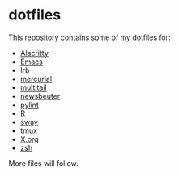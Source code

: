 # dotfiles

This repository contains some of my dotfiles for:

- [Alacritty](https://github.com/alacritty/alacritty)
- [Emacs](https://www.gnu.org/software/emacs/)
- Irb
- [mercurial](https://www.mercurial-scm.org/)
- [multitail](https://www.vanheusden.com/multitail/)
- [newsbeuter](https://newsbeuter.org/)
- [pylint](https://github.com/PyCQA/pylint)
- [R](https://www.r-project.org/)
- [sway](https://swaywm.org/)
- [tmux](https://github.com/tmux/tmux/wiki)
- [X.org](https://www.x.org/wiki/)
- [zsh](https://www.zsh.org/)

More files will follow.
